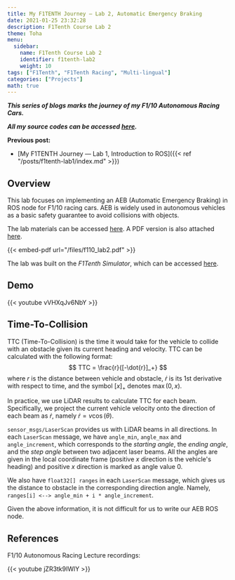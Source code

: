 ```yaml
---
title: My F1TENTH Journey — Lab 2, Automatic Emergency Braking
date: 2021-01-25 23:32:28
description: F1Tenth Course Lab 2
theme: Toha
menu:
  sidebar:
    name: F1Tenth Course Lab 2
    identifier: f1tenth-lab2
    weight: 10
tags: ["F1Tenth", "F1Tenth Racing", "Multi-lingual"]
categories: ["Projects"]
math: true
---
```


***This series of blogs marks the journey of my F1/10 Autonomous Racing Cars.***

***All my source codes can be accessed [here](https://github.com/shineyruan/F1Tenth_Labs).***

**Previous post:**
- [My F1TENTH Journey — Lab 1, Introduction to ROS]({{< ref "/posts/f1tenth-lab1/index.md" >}})

<!-- more -->

## Overview 
This lab focuses on implementing an AEB (Automatic Emergency Braking) in ROS node for F1/10 racing cars. AEB is widely used in autonomous vehicles as a basic safety guarantee to avoid collisions with objects.

The lab materials can be accessed [here](https://f1tenth-coursekit.readthedocs.io/en/stable/assignments/labs/lab2.html#). A PDF version is also attached [here](/files/f110_lab2.pdf). 

{{< embed-pdf url="/files/f110_lab2.pdf" >}}

The lab was built on the *F1Tenth Simulator*, which can be accessed [here](https://f1tenth.readthedocs.io/en/stable/going_forward/simulator/sim_install.html).

## Demo
{{< youtube vVHXqJv6NbY >}}

## Time-To-Collision
TTC (Time-To-Collision) is the time it would take for the vehicle to collide with an obstacle given its current heading and velocity. TTC can be calculated with the following format: 
$$
TTC = \frac{r}{[-\dot{r}]_+} 
$$
where $r$ is the distance between vehicle and obstacle, $\dot{r}$ is its 1st derivative with respect to time, and the symbol $[x] _+$ denotes $\max(0,x)$.

In practice, we use LiDAR results to calculate TTC for each beam. Specifically, we project the current vehicle velocity onto the direction of each beam as $\dot{r}$, namely $\dot{r}=v\cos(\theta)$.

`sensor_msgs/LaserScan` provides us with LiDAR beams in all directions. In each `LaserScan` message, we have `angle_min`, `angle_max` and `angle_increment`, which corresponds to the *starting angle*, the *ending angle*, and the *step angle* between two adjacent laser beams. All the angles are given in the local coordinate frame (positive $x$ direction is the vehicle's heading) and positive $x$ direction is marked as angle value $0$.

We also have `float32[] ranges` in each `LaserScan` message, which gives us the distance to obstacle in the corresponding direction angle. Namely, `ranges[i] <--> angle_min + i * angle_increment`.

Given the above information, it is not difficult for us to write our AEB ROS node.

## References
F1/10 Autonomous Racing Lecture recordings:

{{< youtube jZR3tk9IWlY >}}
